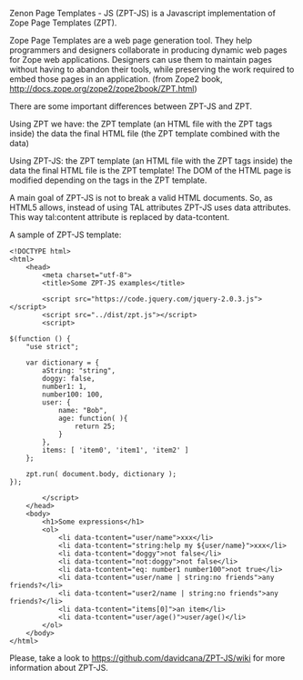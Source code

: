 
Zenon Page Templates - JS (ZPT-JS) is a Javascript implementation of Zope Page Templates (ZPT).

Zope Page Templates are a web page generation tool. They help programmers and designers collaborate in producing dynamic web pages for Zope web applications. Designers can use them to maintain pages without having to abandon their tools, while preserving the work required to embed those pages in an application.
(from Zope2 book, http://docs.zope.org/zope2/zope2book/ZPT.html)

There are some important differences between ZPT-JS and ZPT.

Using ZPT we have:
    the ZPT template (an HTML file with the ZPT tags inside)
    the data
    the final HTML file (the ZPT template combined with the data)

Using ZPT-JS:
    the ZPT template (an HTML file with the ZPT tags inside)
    the data
    the final HTML file is the ZPT template! The DOM of the HTML page is modified depending on the tags in the ZPT template.
    
A main goal of ZPT-JS is not to break a valid HTML documents. So, as HTML5 allows, instead of using TAL attributes ZPT-JS uses data attributes. This way tal:content attribute is replaced by data-tcontent.

A sample of ZPT-JS template:

    <!DOCTYPE html>
    <html>
        <head>
            <meta charset="utf-8">
            <title>Some ZPT-JS examples</title>

            <script src="https://code.jquery.com/jquery-2.0.3.js"></script>
            <script src="../dist/zpt.js"></script>
            <script>

    $(function () {
        "use strict";

        var dictionary = { 
            aString: "string",
            doggy: false,
            number1: 1,
            number100: 100,
            user: {
                name: "Bob", 
                age: function( ){
                    return 25;
                }
            },
            items: [ 'item0', 'item1', 'item2' ]
        };

        zpt.run( document.body, dictionary );
    });

            </script>
        </head>
        <body>
            <h1>Some expressions</h1>
            <ol>
                <li data-tcontent="user/name">xxx</li>
                <li data-tcontent="string:help my ${user/name}">xxx</li>
                <li data-tcontent="doggy">not false</li>
                <li data-tcontent="not:doggy">not false</li>
                <li data-tcontent="eq: number1 number100">not true</li>
                <li data-tcontent="user/name | string:no friends">any friends?</li>
                <li data-tcontent="user2/name | string:no friends">any friends?</li>
                <li data-tcontent="items[0]">an item</li>
                <li data-tcontent="user/age()">user/age()</li>
            </ol>
        </body>
    </html>

Please, take a look to https://github.com/davidcana/ZPT-JS/wiki for more information about ZPT-JS.
